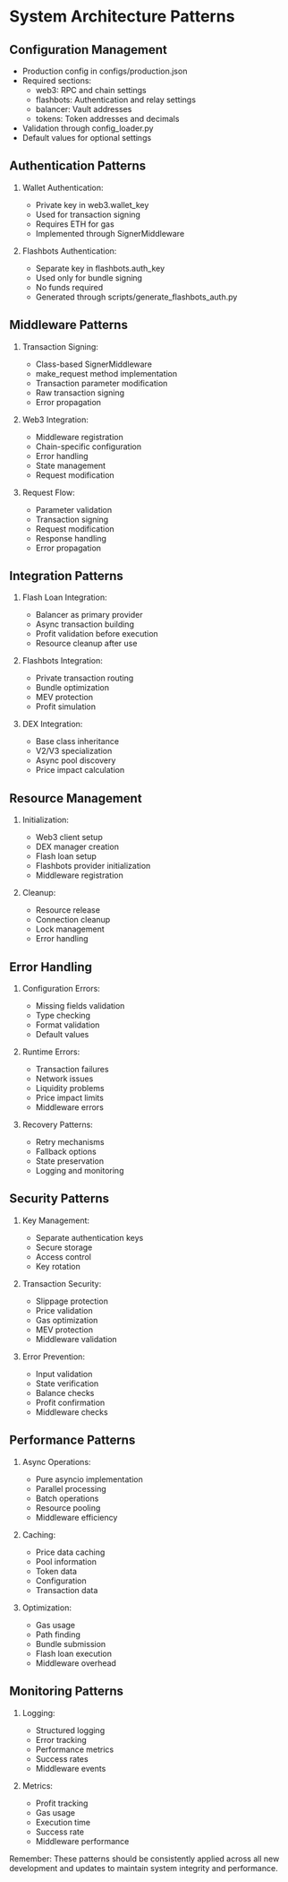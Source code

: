 # System Architecture Patterns

## Configuration Management
- Production config in configs/production.json
- Required sections:
  * web3: RPC and chain settings
  * flashbots: Authentication and relay settings
  * balancer: Vault addresses
  * tokens: Token addresses and decimals
- Validation through config_loader.py
- Default values for optional settings

## Authentication Patterns
1. Wallet Authentication:
   - Private key in web3.wallet_key
   - Used for transaction signing
   - Requires ETH for gas
   - Implemented through SignerMiddleware

2. Flashbots Authentication:
   - Separate key in flashbots.auth_key
   - Used only for bundle signing
   - No funds required
   - Generated through scripts/generate_flashbots_auth.py

## Middleware Patterns
1. Transaction Signing:
   - Class-based SignerMiddleware
   - make_request method implementation
   - Transaction parameter modification
   - Raw transaction signing
   - Error propagation

2. Web3 Integration:
   - Middleware registration
   - Chain-specific configuration
   - Error handling
   - State management
   - Request modification

3. Request Flow:
   - Parameter validation
   - Transaction signing
   - Request modification
   - Response handling
   - Error propagation

## Integration Patterns
1. Flash Loan Integration:
   - Balancer as primary provider
   - Async transaction building
   - Profit validation before execution
   - Resource cleanup after use

2. Flashbots Integration:
   - Private transaction routing
   - Bundle optimization
   - MEV protection
   - Profit simulation

3. DEX Integration:
   - Base class inheritance
   - V2/V3 specialization
   - Async pool discovery
   - Price impact calculation

## Resource Management
1. Initialization:
   - Web3 client setup
   - DEX manager creation
   - Flash loan setup
   - Flashbots provider initialization
   - Middleware registration

2. Cleanup:
   - Resource release
   - Connection cleanup
   - Lock management
   - Error handling

## Error Handling
1. Configuration Errors:
   - Missing fields validation
   - Type checking
   - Format validation
   - Default values

2. Runtime Errors:
   - Transaction failures
   - Network issues
   - Liquidity problems
   - Price impact limits
   - Middleware errors

3. Recovery Patterns:
   - Retry mechanisms
   - Fallback options
   - State preservation
   - Logging and monitoring

## Security Patterns
1. Key Management:
   - Separate authentication keys
   - Secure storage
   - Access control
   - Key rotation

2. Transaction Security:
   - Slippage protection
   - Price validation
   - Gas optimization
   - MEV protection
   - Middleware validation

3. Error Prevention:
   - Input validation
   - State verification
   - Balance checks
   - Profit confirmation
   - Middleware checks

## Performance Patterns
1. Async Operations:
   - Pure asyncio implementation
   - Parallel processing
   - Batch operations
   - Resource pooling
   - Middleware efficiency

2. Caching:
   - Price data caching
   - Pool information
   - Token data
   - Configuration
   - Transaction data

3. Optimization:
   - Gas usage
   - Path finding
   - Bundle submission
   - Flash loan execution
   - Middleware overhead

## Monitoring Patterns
1. Logging:
   - Structured logging
   - Error tracking
   - Performance metrics
   - Success rates
   - Middleware events

2. Metrics:
   - Profit tracking
   - Gas usage
   - Execution time
   - Success rate
   - Middleware performance

Remember: These patterns should be consistently applied across all new development and updates to maintain system integrity and performance.
